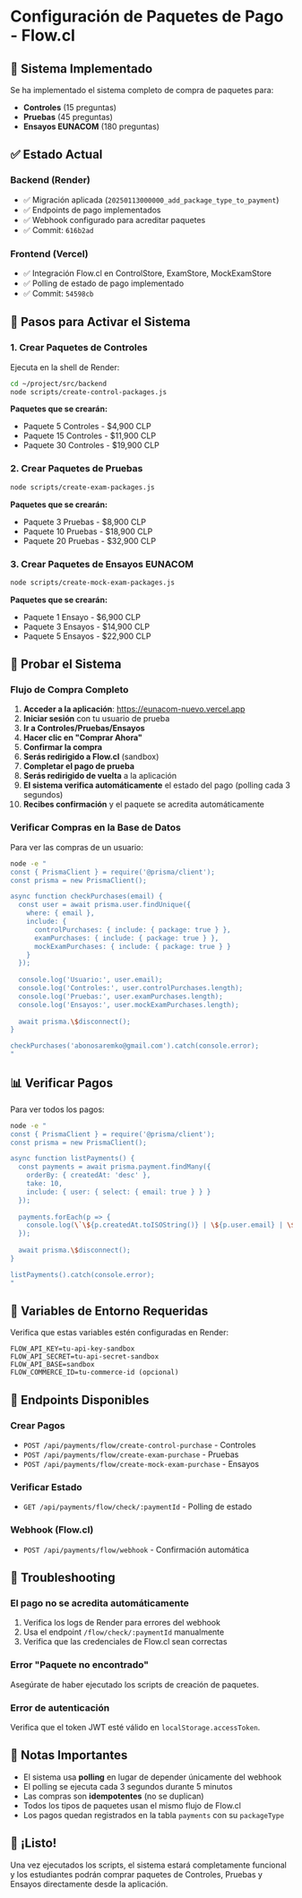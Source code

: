 # Configuración de Paquetes de Pago - Flow.cl

## 🎯 Sistema Implementado

Se ha implementado el sistema completo de compra de paquetes para:
- **Controles** (15 preguntas)
- **Pruebas** (45 preguntas)
- **Ensayos EUNACOM** (180 preguntas)

## ✅ Estado Actual

### Backend (Render)
- ✅ Migración aplicada (`20250113000000_add_package_type_to_payment`)
- ✅ Endpoints de pago implementados
- ✅ Webhook configurado para acreditar paquetes
- ✅ Commit: `616b2ad`

### Frontend (Vercel)
- ✅ Integración Flow.cl en ControlStore, ExamStore, MockExamStore
- ✅ Polling de estado de pago implementado
- ✅ Commit: `54598cb`

## 🚀 Pasos para Activar el Sistema

### 1. Crear Paquetes de Controles

Ejecuta en la shell de Render:

```bash
cd ~/project/src/backend
node scripts/create-control-packages.js
```

**Paquetes que se crearán:**
- Paquete 5 Controles - $4,900 CLP
- Paquete 15 Controles - $11,900 CLP
- Paquete 30 Controles - $19,900 CLP

### 2. Crear Paquetes de Pruebas

```bash
node scripts/create-exam-packages.js
```

**Paquetes que se crearán:**
- Paquete 3 Pruebas - $8,900 CLP
- Paquete 10 Pruebas - $18,900 CLP
- Paquete 20 Pruebas - $32,900 CLP

### 3. Crear Paquetes de Ensayos EUNACOM

```bash
node scripts/create-mock-exam-packages.js
```

**Paquetes que se crearán:**
- Paquete 1 Ensayo - $6,900 CLP
- Paquete 3 Ensayos - $14,900 CLP
- Paquete 5 Ensayos - $22,900 CLP

## 🧪 Probar el Sistema

### Flujo de Compra Completo

1. **Acceder a la aplicación**: https://eunacom-nuevo.vercel.app
2. **Iniciar sesión** con tu usuario de prueba
3. **Ir a Controles/Pruebas/Ensayos**
4. **Hacer clic en "Comprar Ahora"**
5. **Confirmar la compra**
6. **Serás redirigido a Flow.cl** (sandbox)
7. **Completar el pago de prueba**
8. **Serás redirigido de vuelta** a la aplicación
9. **El sistema verifica automáticamente** el estado del pago (polling cada 3 segundos)
10. **Recibes confirmación** y el paquete se acredita automáticamente

### Verificar Compras en la Base de Datos

Para ver las compras de un usuario:

```bash
node -e "
const { PrismaClient } = require('@prisma/client');
const prisma = new PrismaClient();

async function checkPurchases(email) {
  const user = await prisma.user.findUnique({
    where: { email },
    include: {
      controlPurchases: { include: { package: true } },
      examPurchases: { include: { package: true } },
      mockExamPurchases: { include: { package: true } }
    }
  });
  
  console.log('Usuario:', user.email);
  console.log('Controles:', user.controlPurchases.length);
  console.log('Pruebas:', user.examPurchases.length);
  console.log('Ensayos:', user.mockExamPurchases.length);
  
  await prisma.\$disconnect();
}

checkPurchases('abonosaremko@gmail.com').catch(console.error);
"
```

## 📊 Verificar Pagos

Para ver todos los pagos:

```bash
node -e "
const { PrismaClient } = require('@prisma/client');
const prisma = new PrismaClient();

async function listPayments() {
  const payments = await prisma.payment.findMany({
    orderBy: { createdAt: 'desc' },
    take: 10,
    include: { user: { select: { email: true } } }
  });
  
  payments.forEach(p => {
    console.log(\`\${p.createdAt.toISOString()} | \${p.user.email} | \${p.packageType} | \$\${p.amount} | \${p.status}\`);
  });
  
  await prisma.\$disconnect();
}

listPayments().catch(console.error);
"
```

## 🔧 Variables de Entorno Requeridas

Verifica que estas variables estén configuradas en Render:

```
FLOW_API_KEY=tu-api-key-sandbox
FLOW_API_SECRET=tu-api-secret-sandbox
FLOW_API_BASE=sandbox
FLOW_COMMERCE_ID=tu-commerce-id (opcional)
```

## 🎯 Endpoints Disponibles

### Crear Pagos
- `POST /api/payments/flow/create-control-purchase` - Controles
- `POST /api/payments/flow/create-exam-purchase` - Pruebas
- `POST /api/payments/flow/create-mock-exam-purchase` - Ensayos

### Verificar Estado
- `GET /api/payments/flow/check/:paymentId` - Polling de estado

### Webhook (Flow.cl)
- `POST /api/payments/flow/webhook` - Confirmación automática

## 🐛 Troubleshooting

### El pago no se acredita automáticamente

1. Verifica los logs de Render para errores del webhook
2. Usa el endpoint `/flow/check/:paymentId` manualmente
3. Verifica que las credenciales de Flow.cl sean correctas

### Error "Paquete no encontrado"

Asegúrate de haber ejecutado los scripts de creación de paquetes.

### Error de autenticación

Verifica que el token JWT esté válido en `localStorage.accessToken`.

## 📝 Notas Importantes

- El sistema usa **polling** en lugar de depender únicamente del webhook
- El polling se ejecuta cada 3 segundos durante 5 minutos
- Las compras son **idempotentes** (no se duplican)
- Todos los tipos de paquetes usan el mismo flujo de Flow.cl
- Los pagos quedan registrados en la tabla `payments` con su `packageType`

## 🎉 ¡Listo!

Una vez ejecutados los scripts, el sistema estará completamente funcional y los estudiantes podrán comprar paquetes de Controles, Pruebas y Ensayos directamente desde la aplicación.

